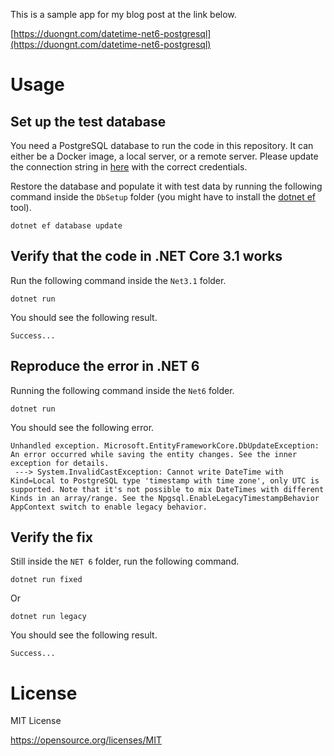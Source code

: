 This is a sample app for my blog post at the link below.

[https://duongnt.com/datetime-net6-postgresql](https://duongnt.com/datetime-net6-postgresql)

# Usage

## Set up the test database

You need a PostgreSQL database to run the code in this repository. It can either be a Docker image, a local server, or a remote server. Please update the connection string in [here](/Common/Constants.cs) with the correct credentials.

Restore the database and populate it with test data by running the following command inside the `DbSetup` folder (you might have to install the [dotnet ef](https://learn.microsoft.com/en-us/ef/core/cli/dotnet) tool).
```
dotnet ef database update
```

## Verify that the code in .NET Core 3.1 works

Run the following command inside the `Net3.1` folder.
```
dotnet run
```

You should see the following result.
```
Success...
```

## Reproduce the error in .NET 6

Running the following command inside the `Net6` folder.
```
dotnet run
```

You should see the following error.
```
Unhandled exception. Microsoft.EntityFrameworkCore.DbUpdateException: An error occurred while saving the entity changes. See the inner exception for details.
 ---> System.InvalidCastException: Cannot write DateTime with Kind=Local to PostgreSQL type 'timestamp with time zone', only UTC is supported. Note that it's not possible to mix DateTimes with different Kinds in an array/range. See the Npgsql.EnableLegacyTimestampBehavior AppContext switch to enable legacy behavior.
```

## Verify the fix

Still inside the `NET 6` folder, run the following command.
```
dotnet run fixed
```

Or

```
dotnet run legacy
```

You should see the following result.
```
Success...
```

# License

MIT License

https://opensource.org/licenses/MIT